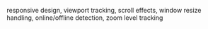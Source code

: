 responsive design, viewport tracking, scroll effects, window resize handling, online/offline detection, zoom level tracking